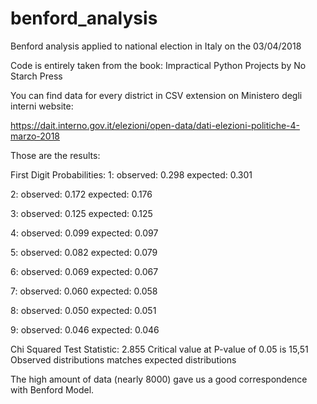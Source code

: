# benford_analysis
Benford analysis applied to national election in Italy on the 03/04/2018

Code is entirely taken from the book: Impractical Python Projects by No Starch Press

You can find data for every district in CSV extension on Ministero degli interni website:

https://dait.interno.gov.it/elezioni/open-data/dati-elezioni-politiche-4-marzo-2018

Those are the results:

First Digit Probabilities:
1: observed: 0.298 expected: 0.301

2: observed: 0.172 expected: 0.176

3: observed: 0.125 expected: 0.125

4: observed: 0.099 expected: 0.097

5: observed: 0.082 expected: 0.079

6: observed: 0.069 expected: 0.067

7: observed: 0.060 expected: 0.058

8: observed: 0.050 expected: 0.051

9: observed: 0.046 expected: 0.046

Chi Squared Test Statistic: 2.855
Critical value at P-value of 0.05 is 15,51
Observed distributions matches expected distributions

The high amount of data (nearly 8000) gave us a good correspondence with Benford Model. 
